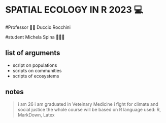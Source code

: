 # SPATIAL ECOLOGY IN R 2023 💻

#Professor 👨‍🔬
Duccio Rocchini

#student
Michela Spina 🍉🍉🍉

## list of arguments
+ script on populations
+ scripts on communities
+ scripts of ecosystems

## notes
> i am 26
> i am graduated in Veteinary Medicine
> i fight for climate and social justice
> the whole course will be based on R
> language used: R, MarkDown, Latex
